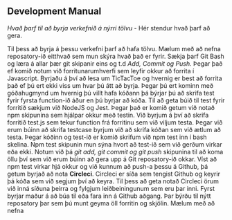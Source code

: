 ## **Development Manual**

*Hvað þarf til að byrja verkefnið á nýrri tölvu* - 
Hér stendur hvað þarf að gera.

Til þess að byrja á þessu verkefni þarf að hafa tölvu.
Mælum með að nefna reposatory-ið eitthvað sem mun skýra hvað það er fyrir.
Sækja þarf Git Bash og læra á allar þær git skipanir eins og t.d *Add, Commit og Push.*
Þegar það ef komið notum við forritunarumhverfi sem leyfir okkur að forrita í Javascript. Byrjaðu á því að lesa um TicTacToe og hvernig er best að forrita það ef þú ert ekki viss um hvar þú átt að byrja.
Þegar þú ert kominn með góðahugmynd um hvernig þú villt hafa kóðann þá býrjar þú að skrifa test fyrir fyrsta function-ið áður en þú byrjar að kóða.
Til að geta búið til test fyrir forritið sækjum við NodeJS og Jest. Þegar það er komið getum við notað npm skipunina sem hjálpar okkur með testin. 
Við byrjum á því að skrifa forritið test.js sem tekur function frá forritinu sem við viljum testa. Þegar við erum búinn að skrifa testcase byrjum við að skrifa kóðan sem við ætlum að testa.
Þegar kóðinn og test-ið er komið skrifum við npm test inn í bash skelina. Npm test skipunin mun sýna hvort að test-ið sem við gerðum virkar eða ekki. 
Notum við þá *git add, git commit og git push* skipunina til að koma öllu því sem við erum búinn að gera upp á Git reposatory-ið okkar.
Víst að npm test virkar hjá okkur og við kunnum að push-a þessu á Github, þá getum byrjað að nota **Circleci**. Circleci er síða sem tengist Github og keyrir þá kóða sem við segjum því að keyra. Til þess að geta notað Circleci örum við inná síðuna þeirra og fylgjum leiðbeiningunum sem eru þar inni.
Fyrst byrjar maður á að búa til eða fara inn á Github aðgang. Þar býrðu til nýtt reposatory þar sem þú munt geyma öll forritin og skjölin. Mælum með að nefna  
